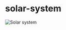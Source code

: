 # solar-system
![Solar system](https://user-images.githubusercontent.com/66555692/125155630-cd371480-e17e-11eb-8803-90c81962c85e.png)


